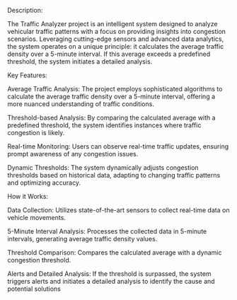 Description:

The Traffic Analyzer project is an intelligent system designed to analyze vehicular traffic patterns with a focus on providing insights into congestion scenarios. Leveraging cutting-edge sensors and advanced data analytics, the system operates on a unique principle: it calculates the average traffic density over a 5-minute interval. If this average exceeds a predefined threshold, the system initiates a detailed analysis.

Key Features:

Average Traffic Analysis: The project employs sophisticated algorithms to calculate the average traffic density over a 5-minute interval, offering a more nuanced understanding of traffic conditions.

Threshold-based Analysis: By comparing the calculated average with a predefined threshold, the system identifies instances where traffic congestion is likely.

Real-time Monitoring: Users can observe real-time traffic updates, ensuring prompt awareness of any congestion issues.

Dynamic Thresholds: The system dynamically adjusts congestion thresholds based on historical data, adapting to changing traffic patterns and optimizing accuracy.

How it Works:

Data Collection: Utilizes state-of-the-art sensors to collect real-time data on vehicle movements.

5-Minute Interval Analysis: Processes the collected data in 5-minute intervals, generating average traffic density values.

Threshold Comparison: Compares the calculated average with a dynamic congestion threshold.

Alerts and Detailed Analysis: If the threshold is surpassed, the system triggers alerts and initiates a detailed analysis to identify the cause and potential solutions
